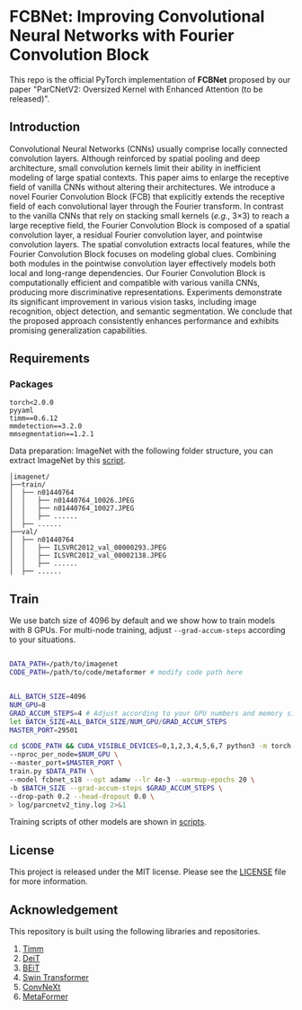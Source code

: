 # FCBNet: Improving Convolutional Neural Networks with Fourier Convolution Block

This repo is the official PyTorch implementation of **FCBNet** proposed by our paper "ParCNetV2: Oversized Kernel with Enhanced Attention (to be released)".


## Introduction

Convolutional Neural Networks (CNNs) usually comprise locally connected convolution layers. Although reinforced by spatial pooling and deep architecture, small convolution kernels limit their ability in inefficient modeling of large spatial contexts. This paper aims to enlarge the receptive field of vanilla CNNs without altering their architectures. We introduce a novel Fourier Convolution Block (FCB) that explicitly extends the receptive field of each convolutional layer through the Fourier transform. In contrast to the vanilla CNNs that rely on stacking small kernels (*e.g.*, 3×3) to reach a large receptive field, the Fourier Convolution Block is composed of a spatial convolution layer, a residual Fourier convolution layer, and pointwise convolution layers. The spatial convolution extracts local features, while the Fourier Convolution Block focuses on modeling global clues. Combining both modules in the pointwise convolution layer effectively models both local and long-range dependencies. Our Fourier Convolution Block is computationally efficient and compatible with various vanilla CNNs, producing more discriminative representations. Experiments demonstrate its significant improvement in various vision tasks, including image recognition, object detection, and semantic segmentation. We conclude that the proposed approach consistently enhances performance and exhibits promising generalization capabilities.


## Requirements

### Packages

```
torch<2.0.0
pyyaml
timm==0.6.12
mmdetection==3.2.0
mmsegmentation==1.2.1
```


Data preparation: ImageNet with the following folder structure, you can extract ImageNet by this [script](https://gist.github.com/BIGBALLON/8a71d225eff18d88e469e6ea9b39cef4).

```
│imagenet/
├──train/
│  ├── n01440764
│  │   ├── n01440764_10026.JPEG
│  │   ├── n01440764_10027.JPEG
│  │   ├── ......
│  ├── ......
├──val/
│  ├── n01440764
│  │   ├── ILSVRC2012_val_00000293.JPEG
│  │   ├── ILSVRC2012_val_00002138.JPEG
│  │   ├── ......
│  ├── ......
```

## Train

We use batch size of 4096 by default and we show how to train models with 8 GPUs. For multi-node training, adjust `--grad-accum-steps` according to your situations.


```bash

DATA_PATH=/path/to/imagenet
CODE_PATH=/path/to/code/metaformer # modify code path here


ALL_BATCH_SIZE=4096
NUM_GPU=8
GRAD_ACCUM_STEPS=4 # Adjust according to your GPU numbers and memory size.
let BATCH_SIZE=ALL_BATCH_SIZE/NUM_GPU/GRAD_ACCUM_STEPS
MASTER_PORT=29501

cd $CODE_PATH && CUDA_VISIBLE_DEVICES=0,1,2,3,4,5,6,7 python3 -m torch.distributed.launch \
--nproc_per_node=$NUM_GPU \
--master_port=$MASTER_PORT \
train.py $DATA_PATH \
--model fcbnet_s18 --opt adamw --lr 4e-3 --warmup-epochs 20 \
-b $BATCH_SIZE --grad-accum-steps $GRAD_ACCUM_STEPS \
--drop-path 0.2 --head-dropout 0.0 \
> log/parcnetv2_tiny.log 2>&1
```
Training scripts of other models are shown in [scripts](/scripts/).


## License

This project is released under the MIT license. Please see the [LICENSE](/LICENSE) file for more information.

<!-- ## Citation

If you find this repository helpful, please consider citing:

```
``` -->

## Acknowledgement

This repository is built using the following libraries and repositories.

1. [Timm](https://github.com/rwightman/pytorch-image-models)
2. [DeiT](https://github.com/facebookresearch/deit)
3. [BEiT](https://github.com/microsoft/unilm/tree/master/beit)
4. [Swin Transformer](https://github.com/microsoft/Swin-Transformer)
5. [ConvNeXt](https://github.com/facebookresearch/ConvNeXt)
6. [MetaFormer](https://github.com/sail-sg/metaformer)